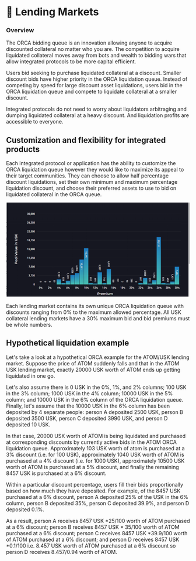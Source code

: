 # 🚛 Lending Markets

### Overview

The ORCA bidding queue is an innovation allowing anyone to acquire discounted collateral no matter who you are. The competition to acquire liquidated collateral moves away from bots and wealth to bidding wars that allow integrated protocols to be more capital efficient.

Users bid seeking to purchase liquidated collateral at a discount. Smaller discount bids have higher priority in the ORCA liquidation queue. Instead of competing by speed for large discount asset liquidations, users bid in the ORCA liquidation queue and compete to liquidate collateral at a smaller discount.

Integrated protocols do not need to worry about liquidators arbitraging and dumping liquidated collateral at a heavy discount. And liquidation profits are accessible to everyone.&#x20;

## Customization and flexibility for integrated products

Each integrated protocol or application has the ability to customize the ORCA liquidation queue however they would like to maximize its appeal to their target communities. They can choose to allow half percentage discount liquidations, set their own minimum and maximum percentage liquidation discount, and choose their preferred assets to use to bid on liquidated collateral in the ORCA queue.&#x20;

&#x20;                           ![](<../../../../.gitbook/assets/image (47).png>)

Each lending market contains its own unique ORCA liquidation queue with discounts ranging from 0% to the maximum allowed percentage. All USK collateral lending markets have a 30% maximum bid and bid premiums must be whole numbers.

## Hypothetical liquidation example

Let's take a look at a hypothetical ORCA example for the ATOM/USK lending market. Suppose the price of ATOM suddenly falls and that in the ATOM USK lending market, exactly 20000 USK worth of ATOM ends up getting liquidated in one go.

Let's also assume there is 0 USK in the 0%, 1%, and 2% columns; 100 USK in the 3% column; 1000 USK in the 4% column; 10000 USK in the 5% column; and 10000 USK in the 6% column of the ORCA liquidation queue. Finally, let's assume that the 10000 USK in the 6% column has been deposited by 4 separate people: person A deposited 2500 USK, person B deposited 3500 USK, person C deposited 3990 USK, and person D deposited 10 USK.

In that case, 20000 USK worth of ATOM is being liquidated and purchased at corresponding discounts by currently active bids in the ATOM ORCA liquidation queue. Approximately 103 USK worth of atom is purchased at a 3% discount (i.e. for 100 USK), approximately 1040 USK worth of ATOM is purchased at a 4% discount (i.e. for 1000 USK), approximately 10500 USK worth of ATOM is purchased at a 5% discount, and finally the remaining 8457 USK is purchased at a 6% discount.

Within a particular discount percentage, users fill their bids proportionally based on how much they have deposited. For example, of the 8457 USK purchased at a 6% discount, person A deposited 25% of the USK in the 6% column, person B deposited 35%, person C deposited 39.9%, and person D deposited 0.1%.

As a result, person A receives 8457 USK \*25/100 worth of ATOM purchased at a 6% discount; person B receives 8457 USK \* 35/100 worth of ATOM purchased at a 6% discount; person C receives 8457 USK \*39.9/100 worth of ATOM purchased at a 6% discount; and person D receives 8457 USK \*0.1/100 i.e. 8.457 USK worth of ATOM purchased at a 6% discount so person D receives 8.457/0.94 worth of ATOM.&#x20;
